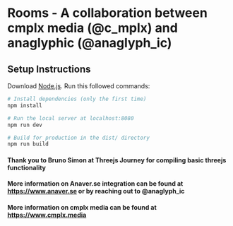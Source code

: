 # Rooms - A collaboration between cmplx media (@c_mplx) and anaglyphic (@anaglyph_ic) 

## Setup Instructions
Download [Node.js](https://nodejs.org/en/download/).
Run this followed commands:

``` bash
# Install dependencies (only the first time)
npm install

# Run the local server at localhost:8080
npm run dev

# Build for production in the dist/ directory
npm run build
```
#### Thank you to Bruno Simon at Threejs Journey for compiling basic threejs functionality
#### More information on Anaver.se integration can be found at https://www.anaver.se or by reaching out to @anaglyph_ic
#### More information on cmplx media can be found at https://www.cmplx.media